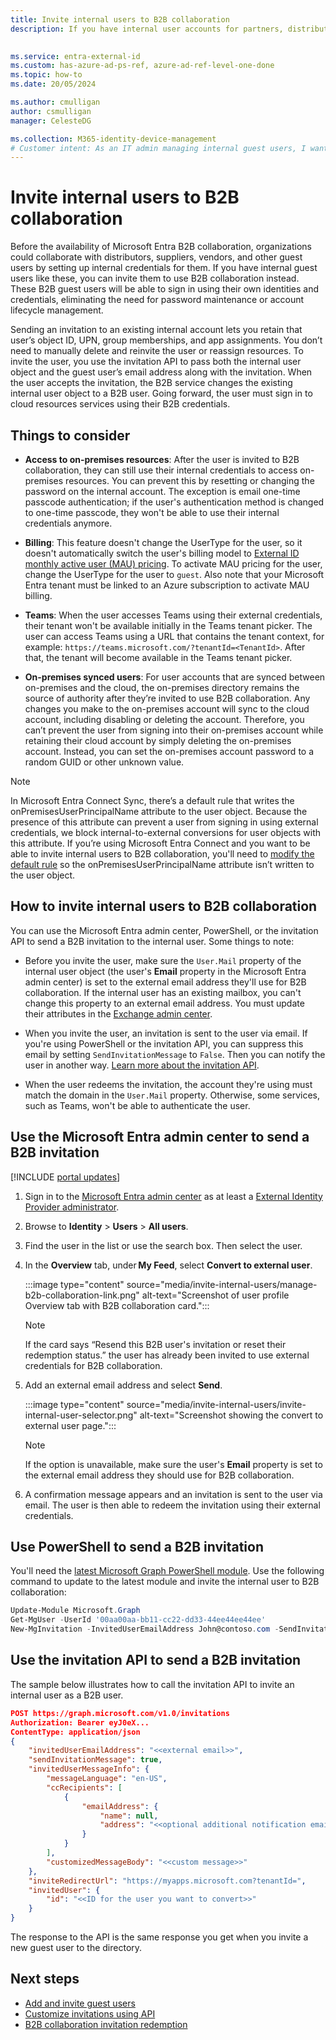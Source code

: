 ```yaml
---
title: Invite internal users to B2B collaboration
description: If you have internal user accounts for partners, distributors, suppliers, vendors, and other guests, you can change to Microsoft Entra B2B collaboration by inviting them to sign in with their own external credentials or sign-in. Use either PowerShell or the Microsoft Graph invitation API.

 
ms.service: entra-external-id
ms.custom: has-azure-ad-ps-ref, azure-ad-ref-level-one-done
ms.topic: how-to
ms.date: 20/05/2024

ms.author: cmulligan
author: csmulligan
manager: CelesteDG

ms.collection: M365-identity-device-management
# Customer intent: As an IT admin managing internal guest users, I want to invite them to use B2B collaboration, so that they can sign in using their own identities and credentials, eliminating the need for password maintenance or account lifecycle management.
---
```


# Invite internal users to B2B collaboration

Before the availability of Microsoft Entra B2B collaboration, organizations could collaborate with distributors, suppliers, vendors, and other guest users by setting up internal credentials for them. If you have internal guest users like these, you can invite them to use B2B collaboration instead. These B2B guest users will be able to sign in using their own identities and credentials, eliminating the need for password maintenance or account lifecycle management.


Sending an invitation to an existing internal account lets you retain that user’s object ID, UPN, group memberships, and app assignments. You don’t need to manually delete and reinvite the user or reassign resources. To invite the user, you use the invitation API to pass both the internal user object and the guest user’s email address along with the invitation. When the user accepts the invitation, the B2B service changes the existing internal user object to a B2B user. Going forward, the user must sign in to cloud resources services using their B2B credentials.

## Things to consider

- **Access to on-premises resources**: After the user is invited to B2B collaboration, they can still use their internal credentials to access on-premises resources. You can prevent this by resetting or changing the password on the internal account. The exception is email one-time passcode authentication; if the user's authentication method is changed to one-time passcode, they won't be able to use their internal credentials anymore.

- **Billing**: This feature doesn't change the UserType for the user, so it doesn't automatically switch the user's billing model to [External ID monthly active user (MAU) pricing](external-identities-pricing.md). To activate MAU pricing for the user, change the UserType for the user to `guest`. Also note that your Microsoft Entra tenant must be linked to an Azure subscription to activate MAU billing.

- **Teams**: When the user accesses Teams using their external credentials, their tenant won't be available initially in the Teams tenant picker. The user can access Teams using a URL that contains the tenant context, for example: `https://teams.microsoft.com/?tenantId=<TenantId>`. After that, the tenant will become available in the Teams tenant picker.

- **On-premises synced users**: For user accounts that are synced between on-premises and the cloud, the on-premises directory remains the source of authority after they’re invited to use B2B collaboration. Any changes you make to the on-premises account will sync to the cloud account, including disabling or deleting the account. Therefore, you can’t prevent the user from signing into their on-premises account while retaining their cloud account by simply deleting the on-premises account. Instead, you can set the on-premises account password to a random GUID or other unknown value.

> [!NOTE]
> In Microsoft Entra Connect Sync, there’s a default rule that writes the onPremisesUserPrincipalName attribute to the user object. Because the presence of this attribute can prevent a user from signing in using external credentials, we block internal-to-external conversions for user objects with this attribute. If you’re using Microsoft Entra Connect and you want to be able to invite internal users to B2B collaboration, you'll need to [modify the default rule](~/identity/hybrid/connect/how-to-connect-sync-change-the-configuration.md) so the onPremisesUserPrincipalName attribute isn’t written to the user object.
## How to invite internal users to B2B collaboration

You can use the Microsoft Entra admin center, PowerShell, or the invitation API to send a B2B invitation to the internal user. Some things to note:

- Before you invite the user, make sure the `User.Mail` property of the internal user object (the user's **Email** property in the Microsoft Entra admin center) is set to the external email address they'll use for B2B collaboration. If the internal user has an existing mailbox, you can't change this property to an external email address. You must update their attributes in the [Exchange admin center](/exchange/exchange-admin-center).

- When you invite the user, an invitation is sent to the user via email. If you're using PowerShell or the invitation API, you can suppress this email by setting `SendInvitationMessage` to `False`. Then you can notify the user in another way. [Learn more about the invitation API](customize-invitation-api.md).

- When the user redeems the invitation, the account they're using must match the domain in the `User.Mail` property. Otherwise, some services, such as Teams, won't be able to authenticate the user.

## Use the Microsoft Entra admin center to send a B2B invitation

[!INCLUDE [portal updates](~/includes/portal-update.md)]

1. Sign in to the [Microsoft Entra admin center](https://entra.microsoft.com) as at least a [External Identity Provider administrator](~/identity/role-based-access-control/permissions-reference.md#external-identity-provider-administrator).
1. Browse to **Identity** > **Users** > **All users**.
1. Find the user in the list or use the search box. Then select the user.
1. In the **Overview** tab, under **My Feed**, select **Convert to external user**. 

    :::image type="content" source="media/invite-internal-users/manage-b2b-collaboration-link.png" alt-text="Screenshot of user profile Overview tab with B2B collaboration card.":::

   > [!NOTE] 
   > If the card says “Resend this B2B user's invitation or reset their redemption status.” the user has already been invited to use external credentials for B2B collaboration.

1. Add an external email address and select **Send**. 

    :::image type="content" source="media/invite-internal-users/invite-internal-user-selector.png" alt-text="Screenshot showing the convert to external user page.":::

   > [!NOTE]
   > If the option is unavailable, make sure the user's **Email** property is set to the external email address they should use for B2B collaboration.

1. A confirmation message appears and an invitation is sent to the user via email. The user is then able to redeem the invitation using their external credentials.

## Use PowerShell to send a B2B invitation

You'll need the [latest Microsoft Graph PowerShell module](/powershell/microsoftgraph/installation). Use the following command to update to the latest module and invite the internal user to B2B collaboration:

```powershell
Update-Module Microsoft.Graph
Get-MgUser -UserId '00aa00aa-bb11-cc22-dd33-44ee44ee44ee' 
New-MgInvitation -InvitedUserEmailAddress John@contoso.com -SendInvitationMessage:$true -InviteRedirectUrl "https://myapplications.microsoft.com" -InvitedUser $msGraphUser
```

## Use the invitation API to send a B2B invitation

The sample below illustrates how to call the invitation API to invite an internal user as a B2B user.

```json
POST https://graph.microsoft.com/v1.0/invitations
Authorization: Bearer eyJ0eX...
ContentType: application/json
{
    "invitedUserEmailAddress": "<<external email>>",
    "sendInvitationMessage": true,
    "invitedUserMessageInfo": {
        "messageLanguage": "en-US",
        "ccRecipients": [
            {
                "emailAddress": {
                    "name": null,
                    "address": "<<optional additional notification email>>"
                }
            }
        ],
        "customizedMessageBody": "<<custom message>>"
    },
    "inviteRedirectUrl": "https://myapps.microsoft.com?tenantId=",
    "invitedUser": {
        "id": "<<ID for the user you want to convert>>"
    }
}
```

The response to the API is the same response you get when you invite a new guest user to the directory.
## Next steps

- [Add and invite guest users](add-users-administrator.yml)
- [Customize invitations using API](customize-invitation-api.md)
- [B2B collaboration invitation redemption](redemption-experience.md)
